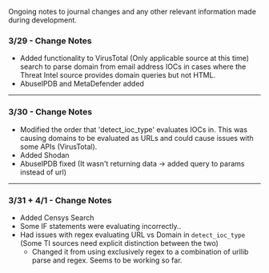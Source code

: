 Ongoing notes to journal changes and any other relevant information made during development.

### 3/29 - Change Notes

- Added functionality to VirusTotal (Only applicable source at this time) search to parse domain from email address IOCs in cases where the Threat Intel source provides domain queries but not HTML. 
- AbuseIPDB and MetaDefender added

***

### 3/30 - Change Notes

- Modified the order that 'detect_ioc_type' evaluates IOCs in. This was causing domains to be evaluated as URLs and could cause issues with some APIs (VirusTotal).
- Added Shodan
- AbuseIPDB fixed (It wasn't returning data -> added query to params instead of url)

***

### 3/31 + 4/1 - Change Notes

- Added Censys Search
- Some IF statements were evaluating incorrectly.. 
- Had issues with regex evaluating URL vs Domain in `detect_ioc_type` (Some TI sources need explicit distinction between the two)
    - Changed it from using exclusively regex to a combination of urllib parse and regex. Seems to be working so far. 
